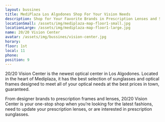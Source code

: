 ```yaml
---
layout: bussines
title: MediPlaza Los Algodones Shop For Your Vision Needs
description: Shop for Your Favorite Brands in Prescription Lenses and Sunglasses Only at MediPlaza Los Algodones. 20/20 Vision Center Is Here to Solve All   of Your Optical Needs.
locationSmall: /assets/img/mediplaza-map-floor1-small.jpg
locationLarge: /assets/img/mediplaza-map-floor1-large.jpg
name: 20/20 Vision Center
avatar: /assets/img/bussines/vision-center.jpg
horary: 
floor: 1st
local: 11
phone: 
position: 9
---
```

20/20 Vision Center is the newest optical center in Los Algodones. Located in the heart of Mediplaza, it has the best selection of sunglasses and optical frames designed to meet all of your optical needs at the best prices in town, guaranteed.  

From designer brands to prescription frames and lenses, 20/20 Vision Center is your one-stop shop when you’re looking for the latest fashions, need to update your prescription lenses, or are interested in prescription sunglasses.
